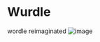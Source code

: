 # Wurdle
wordle reimaginated
![image](https://user-images.githubusercontent.com/100122049/208607331-de96c6fa-4985-453f-8c5e-e1bc6d519bd1.png)
